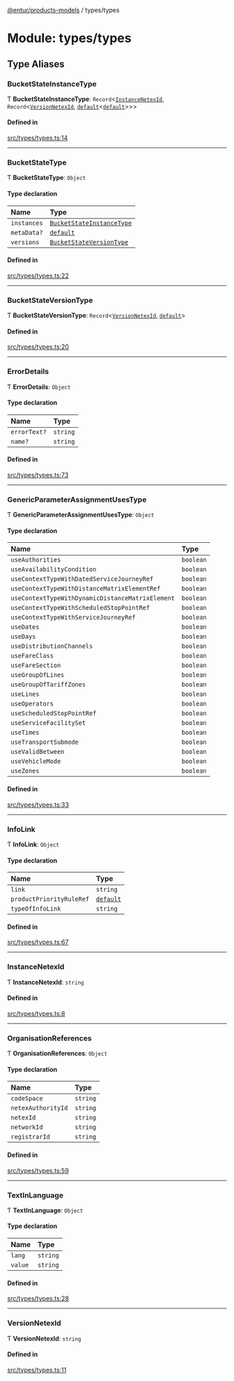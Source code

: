 [@entur/products-models](../README.md) / types/types

# Module: types/types

## Type Aliases

### BucketStateInstanceType

Ƭ **BucketStateInstanceType**: `Record`\<[`InstanceNetexId`](types_types.md#instancenetexid), `Record`\<[`VersionNetexId`](types_types.md#versionnetexid), [`default`](../classes/models_Thing.default.md)\<[`default`](../classes/models_BaseModel.default.md)\>\>\>

#### Defined in

[src/types/types.ts:14](https://github.com/entur/products-models/blob/main/src/types/types.ts#L14)

___

### BucketStateType

Ƭ **BucketStateType**: `Object`

#### Type declaration

| Name | Type |
| :------ | :------ |
| `instances` | [`BucketStateInstanceType`](types_types.md#bucketstateinstancetype) |
| `metaData?` | [`default`](../classes/models_MetaData.default.md) |
| `versions` | [`BucketStateVersionType`](types_types.md#bucketstateversiontype) |

#### Defined in

[src/types/types.ts:22](https://github.com/entur/products-models/blob/main/src/types/types.ts#L22)

___

### BucketStateVersionType

Ƭ **BucketStateVersionType**: `Record`\<[`VersionNetexId`](types_types.md#versionnetexid), [`default`](../classes/models_Version.default.md)\>

#### Defined in

[src/types/types.ts:20](https://github.com/entur/products-models/blob/main/src/types/types.ts#L20)

___

### ErrorDetails

Ƭ **ErrorDetails**: `Object`

#### Type declaration

| Name | Type |
| :------ | :------ |
| `errorText?` | `string` |
| `name?` | `string` |

#### Defined in

[src/types/types.ts:73](https://github.com/entur/products-models/blob/main/src/types/types.ts#L73)

___

### GenericParameterAssignmentUsesType

Ƭ **GenericParameterAssignmentUsesType**: `Object`

#### Type declaration

| Name | Type |
| :------ | :------ |
| `useAuthorities` | `boolean` |
| `useAvailabilityCondition` | `boolean` |
| `useContextTypeWithDatedServiceJourneyRef` | `boolean` |
| `useContextTypeWithDistanceMatrixElementRef` | `boolean` |
| `useContextTypeWithDynamicDistanceMatrixElement` | `boolean` |
| `useContextTypeWithScheduledStopPointRef` | `boolean` |
| `useContextTypeWithServiceJourneyRef` | `boolean` |
| `useDates` | `boolean` |
| `useDays` | `boolean` |
| `useDistributionChannels` | `boolean` |
| `useFareClass` | `boolean` |
| `useFareSection` | `boolean` |
| `useGroupOfLines` | `boolean` |
| `useGroupOfTariffZones` | `boolean` |
| `useLines` | `boolean` |
| `useOperators` | `boolean` |
| `useScheduledStopPointRef` | `boolean` |
| `useServiceFacilitySet` | `boolean` |
| `useTimes` | `boolean` |
| `useTransportSubmode` | `boolean` |
| `useValidBetween` | `boolean` |
| `useVehicleMode` | `boolean` |
| `useZones` | `boolean` |

#### Defined in

[src/types/types.ts:33](https://github.com/entur/products-models/blob/main/src/types/types.ts#L33)

___

### InfoLink

Ƭ **InfoLink**: `Object`

#### Type declaration

| Name | Type |
| :------ | :------ |
| `link` | `string` |
| `productPriorityRuleRef` | [`default`](../classes/models_Reference.default.md) |
| `typeOfInfoLink` | `string` |

#### Defined in

[src/types/types.ts:67](https://github.com/entur/products-models/blob/main/src/types/types.ts#L67)

___

### InstanceNetexId

Ƭ **InstanceNetexId**: `string`

#### Defined in

[src/types/types.ts:8](https://github.com/entur/products-models/blob/main/src/types/types.ts#L8)

___

### OrganisationReferences

Ƭ **OrganisationReferences**: `Object`

#### Type declaration

| Name | Type |
| :------ | :------ |
| `codeSpace` | `string` |
| `netexAuthorityId` | `string` |
| `netexId` | `string` |
| `networkId` | `string` |
| `registrarId` | `string` |

#### Defined in

[src/types/types.ts:59](https://github.com/entur/products-models/blob/main/src/types/types.ts#L59)

___

### TextInLanguage

Ƭ **TextInLanguage**: `Object`

#### Type declaration

| Name | Type |
| :------ | :------ |
| `lang` | `string` |
| `value` | `string` |

#### Defined in

[src/types/types.ts:28](https://github.com/entur/products-models/blob/main/src/types/types.ts#L28)

___

### VersionNetexId

Ƭ **VersionNetexId**: `string`

#### Defined in

[src/types/types.ts:11](https://github.com/entur/products-models/blob/main/src/types/types.ts#L11)
